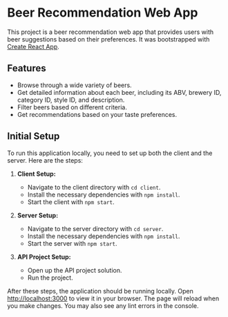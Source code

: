 # Beer Recommendation Web App

This project is a beer recommendation web app that provides users with beer suggestions based on their preferences. It was bootstrapped with [Create React App](https://github.com/facebook/create-react-app).

## Features

- Browse through a wide variety of beers.
- Get detailed information about each beer, including its ABV, brewery ID, category ID, style ID, and description.
- Filter beers based on different criteria.
- Get recommendations based on your taste preferences.

## Initial Setup

To run this application locally, you need to set up both the client and the server. Here are the steps:

1. **Client Setup:**
    - Navigate to the client directory with `cd client`.
    - Install the necessary dependencies with `npm install`.
    - Start the client with `npm start`.

2. **Server Setup:**
    - Navigate to the server directory with `cd server`.
    - Install the necessary dependencies with `npm install`.
    - Start the server with `npm start`.

3. **API Project Setup:**
    - Open up the API project solution.
    - Run the project.

After these steps, the application should be running locally. Open [http://localhost:3000](http://localhost:3000) to view it in your browser. The page will reload when you make changes. You may also see any lint errors in the console.

